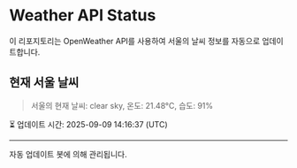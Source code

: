 
# Weather API Status

이 리포지토리는 OpenWeather API를 사용하여 서울의 날씨 정보를 자동으로 업데이트합니다.

## 현재 서울 날씨
> 서울의 현재 날씨: clear sky, 온도: 21.48°C, 습도: 91%

⏳ 업데이트 시간: 2025-09-09 14:16:37 (UTC)

---
자동 업데이트 봇에 의해 관리됩니다.
